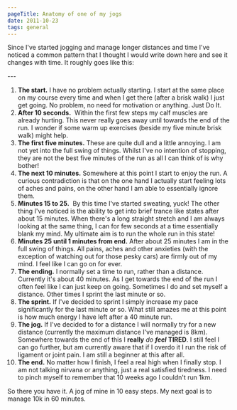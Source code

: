 ```yaml
---
pageTitle: Anatomy of one of my jogs
date: 2011-10-23
tags: general
---
```

<p>Since I've started jogging and manage longer distances and time I've noticed a common pattern that I thought I would write down here and see it changes with time. It roughly goes like this:</p>
---

<ol>
<li><strong>The start.</strong> I have no problem actually starting. I start at the same place on my course every time and when I get there (after a brisk walk) I just get going. No problem, no need for motivation or anything. Just Do It.</li>
<li><strong>After 10 seconds.</strong>  Within the first few steps my calf muscles are already hurting. This never really goes away until towards the end of the run. I wonder if some warm up exercises (beside my five minute brisk walk) might help.</li>
<li><strong>The first five minutes.</strong> These are quite dull and a little annoying. I am not yet into the full swing of things. Whilst I've no intention of stopping, they are not the best five minutes of the run as all I can think of is why bother!</li>
<li><strong>The next 10 minutes.</strong> Somewhere at this point I start to enjoy the run. A curious contradiction is that on the one hand I actually start feeling lots of aches and pains, on the other hand I am able to essentially ignore them.</li>
<li><strong>Minutes 15 to 25.</strong>  By this time I've started sweating, yuck! The other thing I've noticed is the ability to get into brief trance like states after about 15 minutes. When there's a long straight stretch and I am always looking at the same thing, I can for few seconds at a time essentially blank my mind. My ultimate aim is to run the whole run in this state!</li>
<li><strong>Minutes 25 until 1 minutes from end.</strong> After about 25 minutes I am in the full swing of things. All pains, aches and other anxieties (with the exception of watching out for those pesky cars) are firmly out of my mind. I feel like I can go on for ever.</li>
<li><strong>The ending.</strong> I normally set a time to run, rather than a distance. Currently it's about 40 minutes. As I get towards the end of the run I often feel like I can just keep on going. Sometimes I do and set myself a distance. Other times I sprint the last minute or so.</li>
<li><strong>The sprint.</strong> If I've decided to sprint I simply increase my pace significantly for the last minute or so. What still amazes me at this point is how much energy I have left after a 40 minute run.</li>
<li><strong>The jog.</strong> If I've decided to for a distance I will normally try for a new distance (currently the maximum distance I've managed is 8km). Somewhere towards the end of this I <strong>really</strong> <em>do <strong>feel</strong> </em><strong>TIRED</strong>. I still feel I can go further, but am currently aware that if I overdo it I run the risk of ligament or joint pain. I am still a beginner at this after all.</li>
<li><strong>The end.</strong> No matter how I finish, I feel a real high when I finally stop. I am not talking nirvana or anything, just a real satisfied tiredness. I need to pinch myself to remember that 10 weeks ago I couldn't run 1km.</li>
</ol>
<p>So there you have it. A jog of mine in 10 easy steps. My next goal is to manage 10k in 60 minutes.</p>
